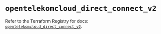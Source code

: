 # `opentelekomcloud_direct_connect_v2`

Refer to the Terraform Registry for docs: [`opentelekomcloud_direct_connect_v2`](https://registry.terraform.io/providers/opentelekomcloud/opentelekomcloud/1.36.51/docs/resources/direct_connect_v2).
